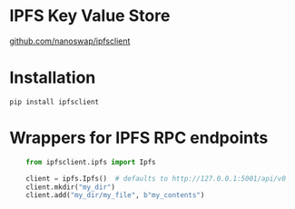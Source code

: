 # IPFS Key Value Store 

[github.com/nanoswap/ipfsclient](https://github.com/nanoswap/ipfsclient)

# Installation

```
pip install ipfsclient
```

# Wrappers for IPFS RPC endpoints
```py
    from ipfsclient.ipfs import Ipfs

    client = ipfs.Ipfs()  # defaults to http://127.0.0.1:5001/api/v0
    client.mkdir("my_dir")
    client.add("my_dir/my_file", b"my_contents")
```
